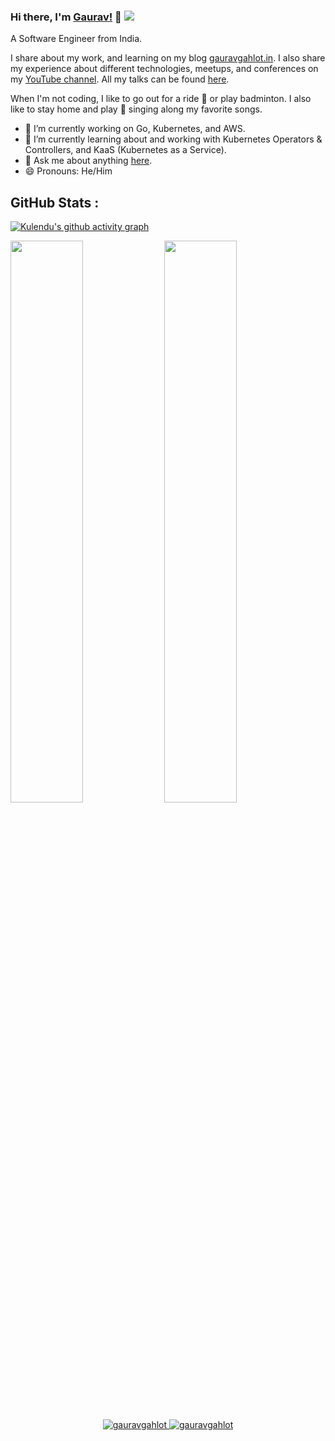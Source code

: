 ### Hi there, I'm [Gaurav!](https://gauravgahlot.in) 👋  ![](https://komarev.com/ghpvc/?username=gauravgahlot)

A Software Engineer from India. 

<!--
Uncomment to show contributors to the repository
![GitHub Contributors Image](https://contrib.rocks/image?repo=kubnix/tinkerbell-dashboard)
-->

I share about my work, and learning on my blog [gauravgahlot.in](https://gauravgahlot.in/).
I also share my experience about different technologies, meetups, and conferences on my [YouTube channel](https://www.youtube.com/c/GauravGahlotYT/). 
All my talks can be found [here](https://gauravgahlot.in/conferences).

When I'm not coding, I like to go out for a ride :bicyclist: or play badminton. 
I also like to stay home and play :guitar: singing along my favorite songs.

- 🔭 I’m currently working on Go, Kubernetes, and AWS.
- 🌱 I’m currently learning about and working with Kubernetes Operators & Controllers, and KaaS (Kubernetes as a Service).
- 💬 Ask me about anything [here](https://github.com/gauravgahlot/gauravgahlot/issues).
- 😄 Pronouns: He/Him

## GitHub Stats :
[![Kulendu's github activity graph](https://activity-graph.herokuapp.com/graph?username=gauravgahlot&theme=xcode)](https://github.com/gauravgahlot)

<p>
  <img width="48%" src="https://github-readme-stats.vercel.app/api?username=gauravgahlot&show_icons=true&theme=tokyonight" />
  <img width="48%" src="https://github-readme-streak-stats.herokuapp.com/?user=gauravgahlot&theme=tokyonight" />
</p>


<!--
**gauravgahlot/gauravgahlot** is a ✨ _special_ ✨ repository because its `README.md` (this file) appears on your GitHub profile.
[![Gaurav's GitHub stats](https://github-readme-stats.vercel.app/api?username=gauravgahlot)](https://github.com/anuraghazra/github-readme-stats)

Here are some ideas to get you started:

- 🔭 I’m currently working on [Tinkerbell](https://tinkerbell.org)
- 🌱 I’m currently learning ...
- 👯 I’m looking to collaborate on ...
- 🤔 I’m looking for help with ...
- 💬 Ask me about anything [here](https://github.com/gauravgahlot/gauravgahlot/issues)
- 📫 How to reach me: ...

- ⚡ Fun fact: ...
-->

<p align="center">
  <a href="https://linkedin.com/in/gauravgahlot" target="_blank">
    <img src="https://img.shields.io/badge/linkedin-%230077B5.svg?&style=for-the-badge&logo=linkedin&logoColor=white" alt="gauravgahlot" />
  </a>
  <a href="https://twitter.com/_gauravgahlot" target="_blank">
    <img src="https://img.shields.io/badge/Twitter-1DA1F2?style=for-the-badge&logo=twitter&logoColor=white" alt="gauravgahlot" />
  </a>
</p>

